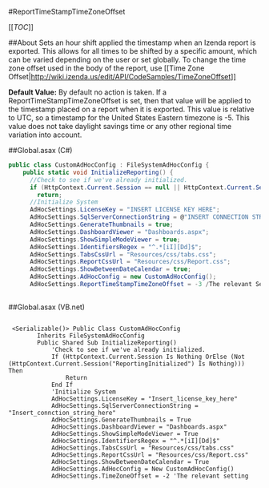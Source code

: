 #ReportTimeStampTimeZoneOffset

[[_TOC_]]

##About
Sets an hour shift applied the timestamp when an Izenda report is exported. This allows for all times to be shifted by a specific amount, which can be varied depending on the user or set globally. To change the time zone offset used in the body of the report, use [[Time Zone Offset|http://wiki.izenda.us/edit/API/CodeSamples/TimeZoneOffset]]

**Default Value:** By default no action is taken. If a ReportTimeStampTimeZoneOffset is set, then that value will be applied to the timestamp placed on a report when it is exported. This value is relative to UTC, so a timestamp for the United States Eastern timezone is -5. This value does not take daylight savings time or any other regional time variation into account.

##Global.asax (C#)

```csharp
public class CustomAdHocConfig : FileSystemAdHocConfig {
    public static void InitializeReporting() {
      //Check to see if we've already initialized.
      if (HttpContext.Current.Session == null || HttpContext.Current.Session["ReportingInitialized"] != null)
        return;
      //Initialize System
      AdHocSettings.LicenseKey = "INSERT LICENSE KEY HERE";
      AdHocSettings.SqlServerConnectionString = @"INSERT CONNECTION STRING HERE";
      AdHocSettings.GenerateThumbnails = true;
      AdHocSettings.DashboardViewer = "Dashboards.aspx";
      AdHocSettings.ShowSimpleModeViewer = true;
      AdHocSettings.IdentifiersRegex = "^.*[iI][Dd]$";
      AdHocSettings.TabsCssUrl = "Resources/css/tabs.css";
      AdHocSettings.ReportCssUrl = "Resources/css/Report.css";
      AdHocSettings.ShowBetweenDateCalendar = true;
      AdHocSettings.AdHocConfig = new CustomAdHocConfig();
      AdHocSettings.ReportTimeStampTimeZoneOffset = -3 /The relevant Setting
   

```

##Global.asax (VB.net)
```visualbasic

 <Serializable()> Public Class CustomAdHocConfig
        Inherits FileSystemAdHocConfig
        Public Shared Sub InitializeReporting()
            'Check to see if we've already initialized.
            If (HttpContext.Current.Session Is Nothing OrElse (Not (HttpContext.Current.Session("ReportingInitialized") Is Nothing))) Then
                Return
            End If
            'Initialize System
            AdHocSettings.LicenseKey = "Insert_license_key_here"
            AdHocSettings.SqlServerConnectionString = "Insert_connction_string_here"
            AdHocSettings.GenerateThumbnails = True
            AdHocSettings.DashboardViewer = "Dashboards.aspx"
            AdHocSettings.ShowSimpleModeViewer = True
            AdHocSettings.IdentifiersRegex = "^.*[iI][Dd]$"
            AdHocSettings.TabsCssUrl = "Resources/css/tabs.css"
            AdHocSettings.ReportCssUrl = "Resources/css/Report.css"
            AdHocSettings.ShowBetweenDateCalendar = True
            AdHocSettings.AdHocConfig = New CustomAdHocConfig()
            AdHocSettings.TimeZoneOffset = -2 'The relevant setting

```